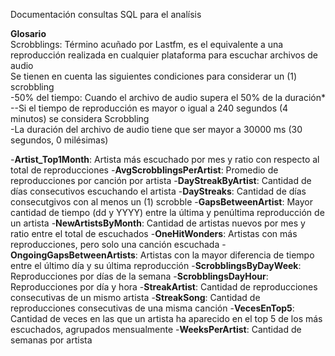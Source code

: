 Documentación consultas SQL para el analísis  

**Glosario**  
Scrobblings: Término acuñado por Lastfm, es el equivalente a una reproducción realizada en cualquier plataforma para escuchar archivos de audio  
Se tienen en cuenta las siguientes condiciones para considerar un (1) scrobbling  
-50% del tiempo: Cuando el archivo de audio supera el 50% de la duración*  
--Si el tiempo de reproducción es mayor o igual a 240 segundos (4 minutos) se considera Scrobbling  
-La duración del archivo de audio tiene que ser mayor a 30000 ms (30 segundos, 0 milésimas)

-**Artist_Top1Month**: Artista más escuchado por mes y ratio con respecto al total de reproducciones
-**AvgScrobblingsPerArtist**: Promedio de reproducciones por canción por artista
-**DayStreakByArtist**: Cantidad de días consecutivos escuchando el artista
-**DayStreaks**: Cantidad de días consecutgivos con al menos un (1) scrobble
-**GapsBetweenArtist**: Mayor cantidad de tiempo (dd y YYYY) entre la última y penúltima reproducción de un artista
-**NewArtistsByMonth**: Cantidad de artistas nuevos por mes y ratio entre el total de escuchados
-**OneHitWonders**: Artistas con más reproducciones, pero solo una canción escuchada
-**OngoingGapsBetweenArtists**: Artistas con la mayor diferencia de tiempo entre el último día y su última reproducción
-**ScrobblingsByDayWeek**: Reproducciones por días de la semana
-**ScrobblingsDayHour**: Reproducciones por día y hora
-**StreakArtist**: Cantidad de reproducciones consecutivas de un mismo artista
-**StreakSong**: Cantidad de reproducciones consecutivas de una misma canción
-**VecesEnTop5**: Cantidad de veces en las que un artista ha aparecido en el top 5 de los más escuchados, agrupados mensualmente
-**WeeksPerArtist**: Cantidad de semanas por artista
